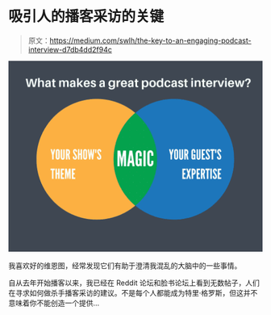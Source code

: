 # 吸引人的播客采访的关键

> 原文：<https://medium.com/swlh/the-key-to-an-engaging-podcast-interview-d7db4dd2f94c>

![](img/9cdc9fefe90c2e57f46423644427236e.png)

我喜欢好的维恩图，经常发现它们有助于澄清我混乱的大脑中的一些事情。

自从去年开始播客以来，我已经在 Reddit 论坛和脸书论坛上看到无数帖子，人们在寻求如何做杀手播客采访的建议。不是每个人都能成为特里·格罗斯，但这并不意味着你不能创造一个提供…